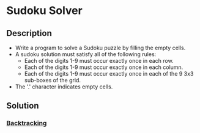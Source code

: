 # Sudoku Solver

## Description

* Write a program to solve a Sudoku puzzle by filling the empty cells.
* A sudoku solution must satisfy all of the following rules:
  * Each of the digits 1-9 must occur exactly once in each row.
  * Each of the digits 1-9 must occur exactly once in each column.
  * Each of the digits 1-9 must occur exactly once in each of the 9 3x3 sub-boxes of the grid.
* The '.' character indicates empty cells.

## Solution

### [Backtracking](https://leetcode.com/problems/sudoku-solver/discuss/15752/Straight-Forward-Java-Solution-Using-Backtracking)
